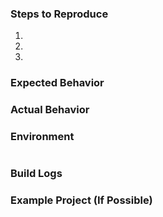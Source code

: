 <!-- 🚨 STOP 🚨 𝗦𝗧𝗢𝗣 🚨 𝑺𝑻𝑶𝑷 🚨 -->

<!--
Please fill in the *entire* template below.
The template is designed to avoid unnecessary delays to confirm and fix reported issues. Issues with missing information generally end up with a `need-info` label and take significantly more time to fix. Please help us help you!
For more information see https://github.com/xamarin/xamarin-macios/wiki/Submitting-Bugs-&-Suggestions
For support requests use https://www.xamarin.com/support
-->
### Steps to Reproduce

1. 
2. 
3. 

### Expected Behavior

### Actual Behavior

### Environment

<!--
1.
Visual Studio: Help > About Microsoft Visual Studio > Copy Info [button]
Visual Studio for Mac: Visual Studio > About Visual Studio > Show Details > Copy Information [button]
2. Paste into the code block below (between ```)
-->

```
```

### Build Logs

<!--
1. Place cursor below this comment block.
2. Attach build log or link to gist (https://gist.github.com/) of the log.
3. Logs can be found in the Build Output tab of the Errors pad in Visual Studio
-->

### Example Project (If Possible)

<!--
1. Place cursor below this comment block.
2. Drag and drop the compressed project or files needed to reproduce.
-->

<!--
Switch to the "Preview" tab to ensure your issue renders correctly.
-->
